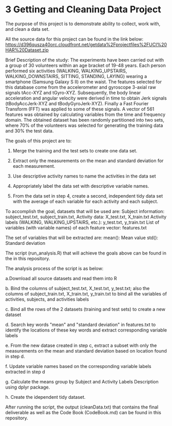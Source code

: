 # 3 Getting and Cleaning Data Project

The purpose of this project is to demonstrate ability to collect, work with, and clean a data set.

All the source data for this project can be found in the link below: https://d396qusza40orc.cloudfront.net/getdata%2Fprojectfiles%2FUCI%20HAR%20Dataset.zip

Brief Description of the study:
The experiments have been carried out with a group of 30 volunteers within an age bracket of 19-48 years. Each person performed six activities (WALKING, WALKING_UPSTAIRS, WALKING_DOWNSTAIRS, SITTING, STANDING, LAYING) wearing a smartphone (Samsung Galaxy S II) on the waist. 
The features selected for this database come from the accelerometer and gyroscope 3-axial raw signals tAcc-XYZ and tGyro-XYZ. Subsequently, the body linear acceleration and angular velocity were derived in time to obtain Jerk signals (tBodyAccJerk-XYZ and tBodyGyroJerk-XYZ). Finally a Fast Fourier Transform (FFT) was applied to some of these signals.
A vector of 561 features was obtained by calculating variables from the time and frequency domain. The obtained dataset has been randomly partitioned into two sets, where 70% of the volunteers was selected for generating the training data and 30% the test data.


The goals of this project are to:

 1. Merge the training and the test sets to create one data set.

 2. Extract only the measurements on the mean and standard deviation for each measurement.

 3. Use descriptive activity names to name the activities in the data set

 4. Appropriately label the data set with descriptive variable names.

 5. From the data set in step 4, create a second, independent tidy data set with the average of each variable for each activity and each subject.

To accomplish the goal, datasets that will be used are: 
    Subject information: subject_test.txt, subject_train.txt, 
    Activity data: X_test.txt, X_train.txt 
    Activity labels (WALKING, WALKING_UPSTAIRS, etc.): y_test.txt, y_train.txt
    List of variables (with variable names) of each feature vector: features.txt

The set of variables that will be extracted are: 
    mean(): Mean value
    std(): Standard deviation

The script (run_analysis.R) that will achieve the goals above can be found in the in this repository.

The analysis process of the script is as below:

 a.Download all source datasets and read them into R
 
 b. Bind the columns of subject_test.txt, X_test.txt, y_test.txt; also the columns of subject_train.txt, X_train.txt, y_train.txt to bind all the variables of activities, subjects, and activities labels

 c. Bind all the rows of the 2 datasets (training and test sets) to create a new dataset

 d. Search key words "mean" and "standard deviation" in features.txt to identify the locations of these key words and extract corresponding variable labels

 e. From the new datase created in step c, extract a subset with only the measurements on the mean and standard deviation based on location found in step d.

 f. Update variable names based on the corresponding variable labels extracted in step d

 g. Calculate the means group by Subject and Activity Labels Description using dplyr package.

 h. Create the idependent tidy dataset.

After running the script, the output (cleanData.txt) that contains the final deliverable as well as the Code Book (CodeBook.md) can be found in this repository.
